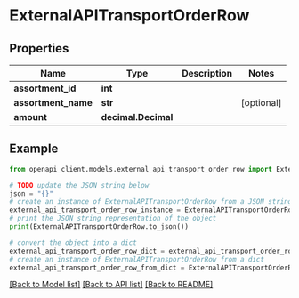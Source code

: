 # ExternalAPITransportOrderRow


## Properties

Name | Type | Description | Notes
------------ | ------------- | ------------- | -------------
**assortment_id** | **int** |  | 
**assortment_name** | **str** |  | [optional] 
**amount** | **decimal.Decimal** |  | 

## Example

```python
from openapi_client.models.external_api_transport_order_row import ExternalAPITransportOrderRow

# TODO update the JSON string below
json = "{}"
# create an instance of ExternalAPITransportOrderRow from a JSON string
external_api_transport_order_row_instance = ExternalAPITransportOrderRow.from_json(json)
# print the JSON string representation of the object
print(ExternalAPITransportOrderRow.to_json())

# convert the object into a dict
external_api_transport_order_row_dict = external_api_transport_order_row_instance.to_dict()
# create an instance of ExternalAPITransportOrderRow from a dict
external_api_transport_order_row_from_dict = ExternalAPITransportOrderRow.from_dict(external_api_transport_order_row_dict)
```
[[Back to Model list]](../README.md#documentation-for-models) [[Back to API list]](../README.md#documentation-for-api-endpoints) [[Back to README]](../README.md)


